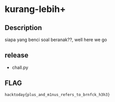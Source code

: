 # kurang-lebih+

## Description

siapa yang benci soal beranak??, well here we go

## release 

- chall.py

## FLAG
`hacktoday{plus_and_m1nus_refers_to_brnfck_h3h3}`
